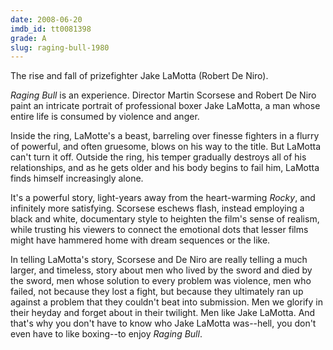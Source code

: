 ```yaml
---
date: 2008-06-20
imdb_id: tt0081398
grade: A
slug: raging-bull-1980
---
```


The rise and fall of prizefighter Jake LaMotta (Robert De Niro).

_Raging Bull_ is an experience. Director Martin Scorsese and Robert De Niro paint an intricate portrait of professional boxer Jake LaMotta, a man whose entire life is consumed by violence and anger.

Inside the ring, LaMotte's a beast, barreling over finesse fighters in a flurry of powerful, and often gruesome, blows on his way to the title. But LaMotta can't turn it off. Outside the ring, his temper gradually destroys all of his relationships, and as he gets older and his body begins to fail him, LaMotta finds himself increasingly alone.

It's a powerful story, light-years away from the heart-warming <span data-imdb-id="tt0075148">_Rocky_</span>, and infinitely more satisfying. Scorsese eschews flash, instead employing a black and white, documentary style to heighten the film's sense of realism, while trusting his viewers to connect the emotional dots that lesser films might have hammered home with dream sequences or the like.

In telling LaMotta's story, Scorsese and De Niro are really telling a much larger, and timeless, story about men who lived by the sword and died by the sword, men whose solution to every problem was violence, men who failed, not because they lost a fight, but because they ultimately ran up against a problem that they couldn't beat into submission. Men we glorify in their heyday and forget about in their twilight. Men like Jake LaMotta. And that's why you don't have to know who Jake LaMotta was--hell, you don't even have to like boxing--to enjoy _Raging Bull_.
